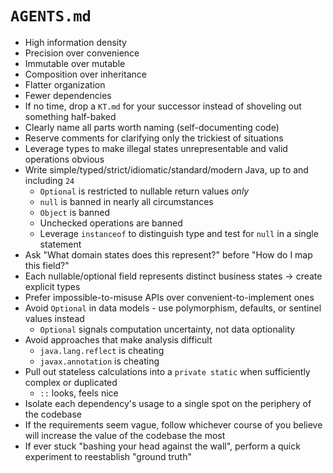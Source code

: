 # `AGENTS.md`

* High information density
* Precision over convenience
* Immutable over mutable
* Composition over inheritance
* Flatter organization
* Fewer dependencies
* If no time, drop a `KT.md` for your successor instead of shoveling out something half-baked
* Clearly name all parts worth naming (self-documenting code)
* Reserve comments for clarifying only the trickiest of situations
* Leverage types to make illegal states unrepresentable and valid operations obvious
* Write simple/typed/strict/idiomatic/standard/modern Java, up to and including `24`
  * `Optional` is restricted to nullable return values *only*
  * `null` is banned in nearly all circumstances
  * `Object` is banned
  * Unchecked operations are banned
  * Leverage `instanceof` to distinguish type and test for `null` in a single statement
* Ask "What domain states does this represent?" before "How do I map this field?"
* Each nullable/optional field represents distinct business states → create explicit types
* Prefer impossible-to-misuse APIs over convenient-to-implement ones
* Avoid `Optional` in data models - use polymorphism, defaults, or sentinel values instead
  * `Optional` signals computation uncertainty, not data optionality
* Avoid approaches that make analysis difficult
  * `java.lang.reflect` is cheating
  * `javax.annotation` is cheating
* Pull out stateless calculations into a `private static` when sufficiently complex or duplicated
  * `::` looks, feels nice
* Isolate each dependency's usage to a single spot on the periphery of the codebase
* If the requirements seem vague, follow whichever course of you believe will increase the value of the codebase the most
* If ever stuck "bashing your head against the wall", perform a quick experiment to reestablish "ground truth"